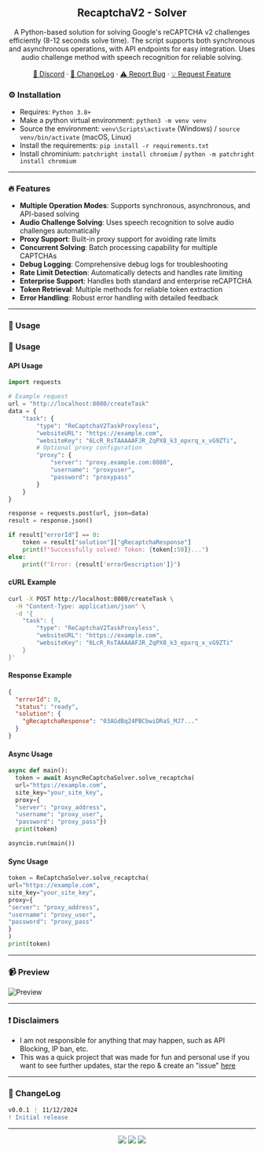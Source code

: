 <div align="center">
 
  <h2 align="center">RecaptchaV2 - Solver</h2>
  <p align="center">
A Python-based solution for solving Google's reCAPTCHA v2 challenges efficiently (8-12 seconds solve time). The script supports both synchronous and asynchronous operations, with API endpoints for easy integration. Uses audio challenge method with speech recognition for reliable solving.
    <br />
    <br />
    <a href="https://discord.cyberious.xyz">💬 Discord</a>
    ·
    <a href="https://github.com/sexfrance/RecaptchaV2-Solver#-changelog">📜 ChangeLog</a>
    ·
    <a href="https://github.com/sexfrance/RecaptchaV2-Solver/issues">⚠️ Report Bug</a>
    ·
    <a href="https://github.com/sexfrance/RecaptchaV2-Solver/issues">💡 Request Feature</a>
  </p>
</div>

### ⚙️ Installation

- Requires: `Python 3.8+`
- Make a python virtual environment: `python3 -m venv venv`
- Source the environment: `venv\Scripts\activate` (Windows) / `source venv/bin/activate` (macOS, Linux)
- Install the requirements: `pip install -r requirements.txt`
- Install chrominium: `patchright install chromium` / `python -m patchright install chromium`

---

### 🔥 Features

- **Multiple Operation Modes**: Supports synchronous, asynchronous, and API-based solving
- **Audio Challenge Solving**: Uses speech recognition to solve audio challenges automatically
- **Proxy Support**: Built-in proxy support for avoiding rate limits
- **Concurrent Solving**: Batch processing capability for multiple CAPTCHAs
- **Debug Logging**: Comprehensive debug logs for troubleshooting
- **Rate Limit Detection**: Automatically detects and handles rate limiting
- **Enterprise Support**: Handles both standard and enterprise reCAPTCHA
- **Token Retrieval**: Multiple methods for reliable token extraction
- **Error Handling**: Robust error handling with detailed feedback

---

### 📝 Usage

### 📝 Usage

#### API Usage

```python
import requests

# Example request
url = "http://localhost:8080/createTask"
data = {
    "task": {
        "type": "ReCaptchaV2TaskProxyless",
        "websiteURL": "https://example.com",
        "websiteKey": "6LcR_RsTAAAAAFJR_ZqPX8_k3_epxrq_x_vG9ZTi",
        # Optional proxy configuration
        "proxy": {
            "server": "proxy.example.com:8080",
            "username": "proxyuser",
            "password": "proxypass"
        }
    }
}

response = requests.post(url, json=data)
result = response.json()

if result["errorId"] == 0:
    token = result["solution"]["gRecaptchaResponse"]
    print(f"Successfully solved! Token: {token[:50]}...")
else:
    print(f"Error: {result['errorDescription']}")
```

#### cURL Example

```bash
curl -X POST http://localhost:8080/createTask \
  -H "Content-Type: application/json" \
  -d '{
    "task": {
        "type": "ReCaptchaV2TaskProxyless",
        "websiteURL": "https://example.com",
        "websiteKey": "6LcR_RsTAAAAAFJR_ZqPX8_k3_epxrq_x_vG9ZTi"
    }
}'
```

#### Response Example

```json
{
  "errorId": 0,
  "status": "ready",
  "solution": {
    "gRecaptchaResponse": "03AGdBq24PBCbwiDRaS_MJ7..."
  }
}
```

#### Async Usage

```python
async def main():
  token = await AsyncReCaptchaSolver.solve_recaptcha(
  url="https://example.com",
  site_key="your_site_key",
  proxy={
  "server": "proxy_address",
  "username": "proxy_user",
  "password": "proxy_pass"})
  print(token)

asyncio.run(main())
```

#### Sync Usage

```python
token = ReCaptchaSolver.solve_recaptcha(
url="https://example.com",
site_key="your_site_key",
proxy={
"server": "proxy_address",
"username": "proxy_user",
"password": "proxy_pass"
}
)
print(token)
```

---

### 📹 Preview

![Preview](https://i.imgur.com/fHZwjNl.gif)

---

### ❗ Disclaimers

- I am not responsible for anything that may happen, such as API Blocking, IP ban, etc.
- This was a quick project that was made for fun and personal use if you want to see further updates, star the repo & create an "issue" [here](https://github.com/sexfrance/RecaptchaV2-Solver/issues/)

---

### 📜 ChangeLog

```diff
v0.0.1 ⋮ 11/12/2024
! Initial release
```

---

<p align="center">
  <img src="https://img.shields.io/github/license/sexfrance/RecaptchaV2-Solver.svg?style=for-the-badge&labelColor=black&color=f429ff&logo=IOTA"/>
  <img src="https://img.shields.io/github/stars/sexfrance/RecaptchaV2-Solver.svg?style=for-the-badge&labelColor=black&color=f429ff&logo=IOTA"/>
  <img src="https://img.shields.io/github/languages/top/sexfrance/RecaptchaV2-Solver.svg?style=for-the-badge&labelColor=black&color=f429ff&logo=python"/>
</p>

